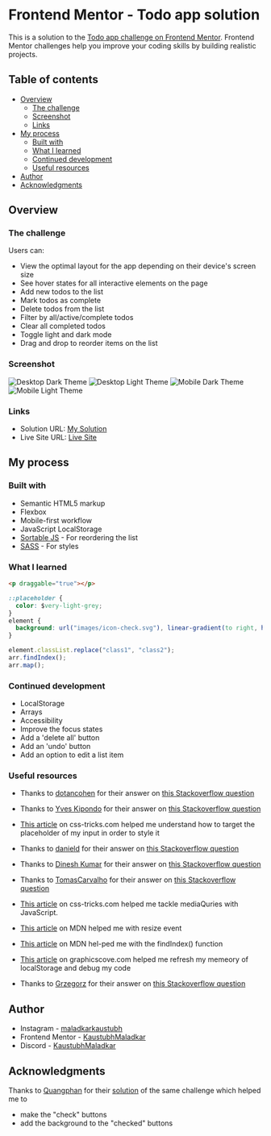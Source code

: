 # Frontend Mentor - Todo app solution

This is a solution to the [Todo app challenge on Frontend Mentor](https://www.frontendmentor.io/challenges/todo-app-Su1_KokOW). Frontend Mentor challenges help you improve your coding skills by building realistic projects.

## Table of contents

- [Overview](#overview)
  - [The challenge](#the-challenge)
  - [Screenshot](#screenshot)
  - [Links](#links)
- [My process](#my-process)
  - [Built with](#built-with)
  - [What I learned](#what-i-learned)
  - [Continued development](#continued-development)
  - [Useful resources](#useful-resources)
- [Author](#author)
- [Acknowledgments](#acknowledgments)

## Overview

### The challenge

Users can:

- View the optimal layout for the app depending on their device's screen size
- See hover states for all interactive elements on the page
- Add new todos to the list
- Mark todos as complete
- Delete todos from the list
- Filter by all/active/complete todos
- Clear all completed todos
- Toggle light and dark mode
- Drag and drop to reorder items on the list

### Screenshot

![Desktop Dark Theme](./screenshots/desktop-dark.png)
![Desktop Light Theme](./screenshots/desktop-light.png)
![Mobile Dark Theme](./screenshots/mobile-dark.png)
![Mobile Light Theme](./screenshots/mobile-light.png)

### Links

- Solution URL: [My Solution](https://www.frontendmentor.io/solutions/mobile-first-solution-to-todo-app-using-flexbox-scss-and-localstorage-wsNzofvrw7)
- Live Site URL: [Live Site](https://kaustubhmaladkar.github.io/Todo-App/)

## My process

### Built with

- Semantic HTML5 markup
- Flexbox
- Mobile-first workflow
- JavaScript LocalStorage
- [Sortable JS](https://sortablejs.github.io/Sortable/) - For reordering the list
- [SASS](https://sass-lang.com/) - For styles

### What I learned

```html
<p draggable="true"></p>
```

```css
::placeholder {
  color: $very-light-grey;
}
element {
  background: url("images/icon-check.svg"), linear-gradient(to right, hsl(192, 100%, 67%), hsl(280, 87%, 65%));
}
```

```js
element.classList.replace("class1", "class2");
arr.findIndex();
arr.map();
```

### Continued development

- LocalStorage
- Arrays
- Accessibility
- Improve the focus states
- Add a 'delete all' button
- Add an 'undo' button
- Add an option to edit a list item

### Useful resources

- Thanks to [dotancohen](https://stackoverflow.com/users/343302/dotancohen) for their answer on [this Stackoverflow question](https://stackoverflow.com/questions/9264835/how-to-align-an-input-tag-to-the-center-without-specifying-the-width)

- Thanks to [Yves Kipondo](https://stackoverflow.com/users/6108283/yves-kipondo) for their answer on [this Stackoverflow question](https://stackoverflow.com/questions/52554613/html-5-drag-and-drop-not-working-on-mobile-screen)

- [This article](https://css-tricks.com/almanac/selectors/p/placeholder/) on css-tricks.com helped me understand how to target the placeholder of my input in order to style it

- Thanks to [danield](https://stackoverflow.com/users/703717/danield) for their answer on [this Stackoverflow question](https://stackoverflow.com/questions/35269947/how-can-i-align-one-item-right-with-flexbox/35270047#35270047)

- Thanks to [Dinesh Kumar](https://stackoverflow.com/users/1782556/dinesh-kumar) for their answer on [this Stackoverflow question](https://stackoverflow.com/questions/16629561/why-is-vertical-align-middle-not-working-on-my-span-or-div)

- Thanks to [TomasCarvalho](https://stackoverflow.com/users/2446264/tomascarvalho) for their answer on [this Stackoverflow question](https://stackoverflow.com/questions/51303211/how-to-add-item-to-local-storage)

- [This article](https://css-tricks.com/working-with-javascript-media-queries/) on css-tricks.com helped me tackle mediaQuries with JavaScript.

- [This article](https://developer.mozilla.org/en-US/docs/Web/API/Window/resize_event[]) on MDN helped me with resize event

- [This article](https://developer.mozilla.org/en-US/docs/Web/JavaScript/Reference/Global_Objects/Array/findIndex) on MDN hel-ped me with the findIndex() function

- [This article](https://graphicscove.com/why-does-localstorage-getitem-log-object-object) on graphicscove.com helped me refresh my memeory of localStorage and debug my code

- Thanks to [Grzegorz](https://stackoverflow.com/users/1430632/grzegorz) for their answer on [this Stackoverflow question](https://stackoverflow.com/questions/34807614/should-i-wait-for-domcontentloaded-event-if-i-place-a-script-tag-at-the-end-0of-a)

## Author

- Instagram - [maladkarkaustubh](https://www.instagram.com/maladkarkaustubh/)
- Frontend Mentor - [KaustubhMaladkar](https://www.frontendmentor.io/profile/KaustubhMaladkar)
- Discord - [KaustubhMaladkar](discordapp.com/879677662795280445)

## Acknowledgments

Thanks to [Quangphan](https://www.frontendmentor.io/profile/quangnphan) for their [solution](https://www.frontendmentor.io/solutions/todo-app-Z3uvRFUqu) of the same challenge which helped me to

- make the "check" buttons
- add the background to the "checked" buttons
